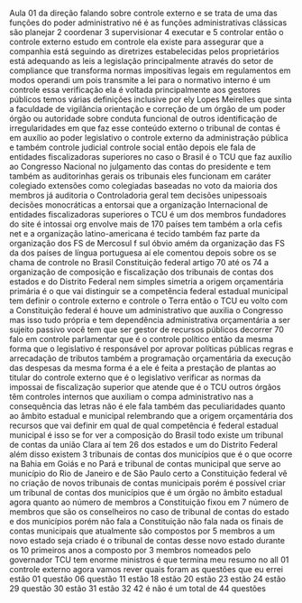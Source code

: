 Aula 01 da direção falando sobre controle externo e se trata de uma das funções do poder administrativo né é as funções administrativas clássicas são planejar 2 coordenar 3 supervisionar 4 executar e 5 controlar então o controle externo estudo em controle ela existe para assegurar que a companhia está seguindo as diretrizes estabelecidas pelos proprietários está adequando as leis a legislação principalmente através do setor de compliance que transforma normas impositivas legais em regulamentos em modos operandi um pois transmite a lei para o normativo interno é um controle essa verificação ela é voltada principalmente aos gestores públicos temos várias definições inclusive por ely Lopes Meirelles que sinta a faculdade de vigilância orientação e correção de um órgão de um poder órgão ou autoridade sobre conduta funcional de outros identificação de irregularidades em que faz esse conteúdo externo o tribunal de contas é em auxílio ao poder legislativo o controle externo da administração pública e também controle judicial controle social então depois ele fala de entidades fiscalizadoras superiores no caso o Brasil é o TCU que faz auxílio ao Congresso Nacional no julgamento das contas do presidente e tem também as auditorinhas gerais os tribunais eles funcionam em caráter colegiado extensões como colegiadas baseadas no voto da maioria dos membros já auditoria o Controladoria geral tem decisões unipessoais decisões monocráticas a entorsai que a organização Internacional de entidades fiscalizadoras superiores o TCU é um dos membros fundadores do site é intossai org envolve mais de 170 países tem também a orla cefis net e a organização latino-americana é tecido também faz parte da organização dos FS de Mercosul f sul óbvio amém da organização das FS da dos países de língua portuguesa aí ele comentou depois sobre os se chama de controle no Brasil Constituição federal artigo 70 até os 74 a organização de composição e fiscalização dos tribunais de contas dos estados e do Distrito Federal nem simples simetria a origem orçamentária primária é o que vai distinguir se a competência federal estadual municipal tem definir o controle externo e controle o Terra então o TCU eu volto com a Constituição federal é houve um administrativo que auxilia o Congresso mas isso tudo própria e tem dependência administrativa orçamentária a ser sujeito passivo você tem que ser gestor de recursos públicos decorrer 70 falo em controle parlamentar que é o controle político então da mesma forma que o legislativo é responsável por aprovar políticas públicas regras e arrecadação de tributos também a programação orçamentária da execução das despesas da mesma forma é a ele é feita a prestação de plantas ao titular do controle externo que é o legislativo verificar as normas da impossai de fiscalização superior que atende que é o TCU outros órgãos têm controles internos que auxiliam o compa administrativo nas a consequência das letras não é ele fala também das peculiaridades quanto ao âmbito estadual e municipal relembrando que a origem orçamentária dos recursos que vai definir em qual de qual competência é federal estadual municipal é isso se for ver a composição do Brasil todo existe um tribunal de contas da união Clara aí tem 26 dos estados e um do Distrito Federal além disso existem 3 tribunais de contas dos municípios que é o que ocorre na Bahia em Goiás e no Pará e tribunal de contas municipal que serve ao município do Rio de Janeiro e de São Paulo certo a Constituição federal vê no criação de novos tribunais de contas municipais porém é possível criar um tribunal de contas dos municípios que é um órgão no âmbito estadual agora quanto ao número de membros a Constituição fixou em 7 número de membros que são os conselheiros no caso de tribunal de contas do estado e dos municípios porém não fala a Constituição não fala nada os finais de contas municipais que atualmente são compostos por 5 membros a um novo estado seja criado é o tribunal de contas desse novo estado durante os 10 primeiros anos a composto por 3 membros nomeados pelo governador TCU tem enorme ministros é que termina meu resumo no all 01 controle externo agora vamos rever quais foram as questões que eu errei estão 01 questão 06 questão 11 estão 18 estão 20 estão 23 estão 24 estão 29 questão 30 estão 31 estão 32 42 é não é um total de 44 questões